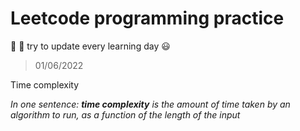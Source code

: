 # Leetcode programming practice

:boxing_glove: :boxing_glove: try to update every learning day :smiley:

> 01/06/2022

Time complexity

*In one sentence: **time complexity** is the amount of time taken by an algorithm to run, as a function of the length of the input*
